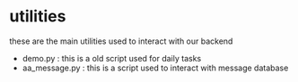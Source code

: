 # utilities
these are the main utilities used to interact with our backend

- demo.py : this is a old script used for daily tasks
- aa_message.py : this is a script used to interact with message database
